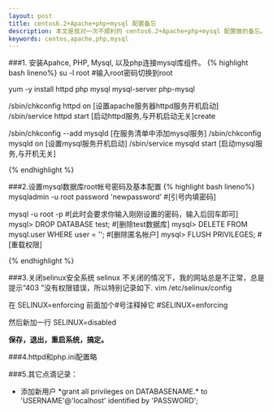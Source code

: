 ```yaml
---
layout: post
title: centos6.2+Apache+php+mysql 配置备忘
description: 本文是我对一次不顺利的 centos6.2+Apache+php+mysql 配置做的备忘。
keywords: centos,apache,php,mysql
---
```


###1. 安装Apahce, PHP, Mysql, 以及php连接mysql库组件。
{% highlight bash lineno%}
su -l root #输入root密码切换到root

yum -y install httpd php mysql mysql-server php-mysql

/sbin/chkconfig httpd on [设置apache服务器httpd服务开机启动]
/sbin/service httpd start [启动httpd服务,与开机启动无关]create

/sbin/chkconfig --add mysqld [在服务清单中添加mysql服务]
/sbin/chkconfig mysqld on [设置mysql服务开机启动]
/sbin/service mysqld start [启动mysql服务,与开机无关]

{% endhighlight %}

###2.设置mysql数据库root帐号密码及基本配置
{% highlight bash lineno%}
mysqladmin -u root password 'newpassword' #[引号内填密码]

mysql -u root -p #[此时会要求你输入刚刚设置的密码，输入后回车即可]
mysql> DROP DATABASE test; #[删除test数据库]
mysql> DELETE FROM mysql.user WHERE user = ''; #[删除匿名帐户]
mysql> FLUSH PRIVILEGES; #[重载权限]

{% endhighlight %}

###3.关闭selinux安全系统
selinux 不关闭的情况下，我的网站总是不正常，总是提示“403 ”没有权限错误，所以特别记录如下.
vim /etc/selinux/config

在 SELINUX=enforcing 前面加个#号注释掉它
\#SELINUX=enforcing

然后新加一行
SELINUX=disabled

**保存，退出，重启系统，搞定。**

###4.httpd和php.ini配置略

###5.其它点滴记录：
+ 添加新用户 *grant all privileges on DATABASENAME.\* to 'USERNAME'@'localhost' identified by 'PASSWORD';

